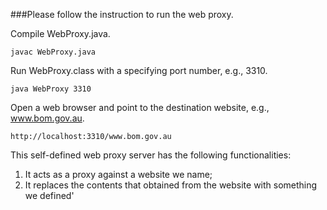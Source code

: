 ###Please follow the instruction to run the web proxy.

Compile WebProxy.java.

``javac WebProxy.java``

Run WebProxy.class with a specifying port number, e.g., 3310.

``java WebProxy 3310``

Open a web browser and point to the destination website, e.g., www.bom.gov.au.

``http://localhost:3310/www.bom.gov.au``


This self-defined web proxy server has the following functionalities:

1. It acts as a proxy against a website we name;
2. It replaces the contents that obtained from the website with something we defined'